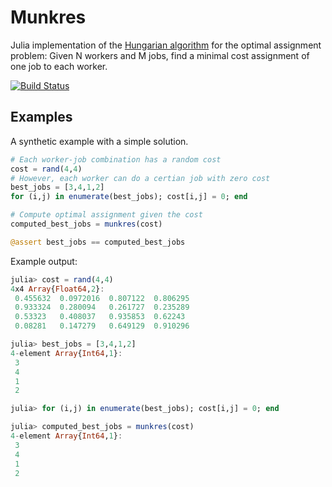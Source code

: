 # Munkres

Julia implementation of the
[Hungarian algorithm](https://en.wikipedia.org/wiki/Hungarian_algorithm)
for the optimal assignment problem: Given N workers and M jobs, find a minimal
cost assignment of one job to each worker.

[![Build Status](https://travis-ci.org/FugroRoames/Munkres.jl.svg?branch=master)](https://travis-ci.org/FugroRoames/Munkres.jl)

## Examples

A synthetic example with a simple solution.

```julia
# Each worker-job combination has a random cost
cost = rand(4,4)
# However, each worker can do a certian job with zero cost
best_jobs = [3,4,1,2]
for (i,j) in enumerate(best_jobs); cost[i,j] = 0; end

# Compute optimal assignment given the cost
computed_best_jobs = munkres(cost)

@assert best_jobs == computed_best_jobs
```


Example output:

```julia
julia> cost = rand(4,4)
4x4 Array{Float64,2}:
 0.455632  0.0972016  0.807122  0.806295
 0.933324  0.280094   0.261727  0.235289
 0.53323   0.408037   0.935853  0.62243
 0.08281   0.147279   0.649129  0.910296

julia> best_jobs = [3,4,1,2]
4-element Array{Int64,1}:
 3
 4
 1
 2

julia> for (i,j) in enumerate(best_jobs); cost[i,j] = 0; end

julia> computed_best_jobs = munkres(cost)
4-element Array{Int64,1}:
 3
 4
 1
 2

```
